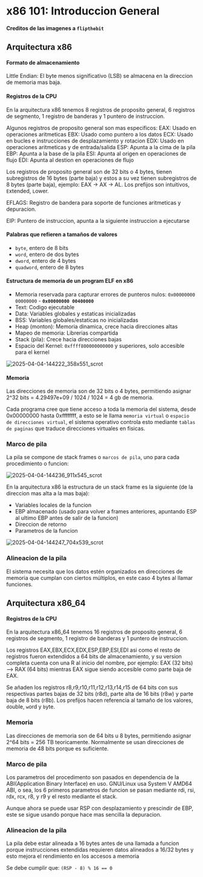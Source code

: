 # x86 101: Introduccion General

#### Creditos de las imagenes a `flipthebit`

## Arquitectura x86

#### Formato de almacenamiento
Little Endian: El byte menos significativo (LSB) se almacena en la direccion de memoria mas baja.
#### Registros de la CPU
En la arquitectura x86 tenemos 8 registros de proposito general, 6 registros de segmento, 1 registro de banderas y 1 puntero de instruccion.

Algunos registros de proposito general son mas especificos:
EAX: Usado en operaciones aritmeticas
EBX: Usado como puntero a los datos
ECX: Usado en bucles e instrucciones de desplazamiento y rotacion
EDX: Usado en operaciones aritmeticas y de entrada/salida
ESP: Apunta a la cima de la pila
EBP: Apunta a la base de la pila
ESI: Apunta al origen en operaciones de flujo
EDI: Apunta al destion en operaciones de flujo

Los registros de proposito general son de 32 bits o 4 bytes, tienen subregistros de 16 bytes (parte baja) y estos a su vez tienen subregistros de 8 bytes (parte baja), ejemplo: EAX -> AX -> AL. Los prefijos son intuitivos, `E`xtended, `L`ower.

EFLAGS: Registro de bandera para soporte de funciones aritmeticas y depuracion.

EIP: Puntero de instruccion, apunta a la siguiente instruccion a ejecutarse

#### Palabras que refieren a tamaños de valores
- `byte`, entero de 8 bits
- `word`, entero de dos bytes
- `dword`, entero de 4 bytes
- `quadword`, entero de 8 bytes

#### Estructura de memoria de un program ELF en x86
- Memoria reservada para capturar errores de punteros nulos: `0x00000000 00000000` - **`0x00000000 00400000`**
- Text: Codigo ejecutable
- Data: Variables globales y estaticas inicializadas
- BSS: Variables globales/estaticas no inicializadas
- Heap (monton): Memoria dinamica, crece hacia direcciones altas
- Mapeo de memoria: Librerias compartida
- Stack (pila): Crece hacia direcciones bajas
- Espacio del Kernel: `0xffff800000000000` y superiores, solo accesible para el kernel
  
![2025-04-04-144222_358x551_scrot](https://github.com/user-attachments/assets/a8052180-98da-4a85-b537-21af04c6c3ae)

#### Memoria 

 Las direcciones de memoria son de 32 bits o 4 bytes, permitiendo asignar 2^32 bits = 4.29497e+09 / 1024 / 1024 = 4 gb de memoria.

 Cada programa cree que tiene acceso a toda la memoria del sistema, desde 0x00000000 hasta 0xffffffff, a esto se le llama `memoria virtual` o `espacio de direcciones virtual`, el sistema operativo controla esto mediante `tablas de paginas` que traduce direcciones virtuales en fisicas.

### Marco de pila

La pila se compone de stack frames o `marcos de pila`, uno para cada procedimiento o funcion:

![2025-04-04-144236_911x545_scrot](https://github.com/user-attachments/assets/132960bf-f011-4282-b302-a6cc859786c1)

En la arquitectura x86 la estructura de un stack frame es la siguiente (de la direccion mas alta a la mas baja):
- Variables locales de la funcion
- EBP almacenado (usado para volver a frames anteriores, apuntando ESP al ultimo EBP antes de salir de la funcion)
- Direccion de retorno
- Parametros de la funcion

![2025-04-04-144247_704x539_scrot](https://github.com/user-attachments/assets/f972aef2-bf72-44fd-98c8-23974f660750)

### Alineacion de la pila

El sistema necesita que los datos estén organizados en direcciones de memoria que cumplan con ciertos múltiplos, en este caso 4 bytes al llamar funciones.


## Arquitectura x86_64

#### Registros de la CPU

En la arquitectura x86_64 tenemos 16 registros de proposito general, 6 registros de segmento, 1 registro de banderas y 1 puntero de instruccion.

Los registros EAX,EBX,ECX,EDX,ESP,EBP,ESI,EDI  asi como el resto de registros fueron extendidos a 64 bits de almacenamiento, y su version completa cuenta con una R al inicio del nombre, por ejemplo: EAX (32 bits) --> RAX (64 bits) mientras EAX sigue siendo accesible como parte baja de EAX.

Se añaden los registros r8,r9,r10,r11,r12,r13,r14,r15 de 64 bits con sus respectivas partes bajas de 32 bits (r8d), parte alta de 16 bits (r8w) y parte baja de 8 bits (r8b). Los prefijos hacen referencia al tamaño de los valores, `d`ouble, `w`ord y `b`yte.

### Memoria

 Las direcciones de memoria son de 64 bits u 8 bytes, permitiendo asignar 2^64 bits = 256 TB teoricamente. Normalmente se usan direcciones de memoria de 48 bits porque es suficiente.
 
### Marco de pila

Los parametros del procedimento son pasados en dependencia de la ABI(Application Binary Interface) en uso. GNU/Linux usa System V AMD64 ABI, o sea, los 6 primeros parametros de funcion se pasan mediante rdi, rsi, rdx, rcx, r8, y r9 y el resto mediante el stack.

Aunque ahora se puede usar RSP con desplazamiento y prescindir de EBP, este se sigue usando porque hace mas sencilla la depuracion.
 
### Alineacion de la pila

La pila debe estar alineada a 16 bytes antes de una llamada a funcion porque instrucciones extendidas requieren datos alineados a 16/32 bytes y esto mejora el rendimiento en los accesos a memoria

Se debe cumplir que: `(RSP - 8) % 16 == 0`
